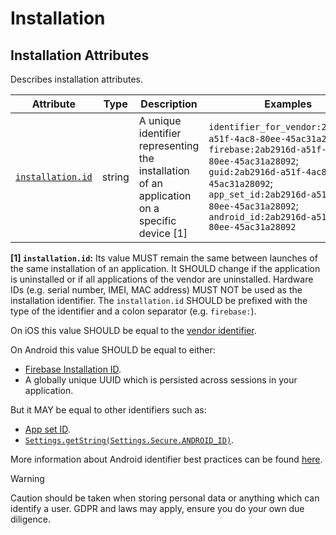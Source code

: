 <!-- NOTE: THIS FILE IS AUTOGENERATED. DO NOT EDIT BY HAND. -->
<!-- see templates/registry/markdown/attribute_namespace.md.j2 -->

# Installation

## Installation Attributes

Describes installation attributes.

| Attribute | Type | Description | Examples | Stability |
|---|---|---|---|---|
| <a id="installation-id" href="#installation-id">`installation.id`</a> | string | A unique identifier representing the installation of an application on a specific device [1] | `identifier_for_vendor:2ab2916d-a51f-4ac8-80ee-45ac31a28092`; `firebase:2ab2916d-a51f-4ac8-80ee-45ac31a28092`; `guid:2ab2916d-a51f-4ac8-80ee-45ac31a28092`; `app_set_id:2ab2916d-a51f-4ac8-80ee-45ac31a28092`; `android_id:2ab2916d-a51f-4ac8-80ee-45ac31a28092` | ![Experimental](https://img.shields.io/badge/-experimental-blue) |

**[1] `installation.id`:** Its value MUST remain the same between launches of the same installation of an application.
It SHOULD change if the application is uninstalled or if all applications of the vendor are uninstalled.
Hardware IDs (e.g. serial number, IMEI, MAC address) MUST NOT be used as the installation identifier.
The `installation.id` SHOULD be prefixed with the type of the identifier and a colon separator (e.g. `firebase:`).

On iOS this value SHOULD be equal to the [vendor identifier](https://developer.apple.com/documentation/uikit/uidevice/identifierforvendor).

On Android this value SHOULD be equal to either:

- [Firebase Installation ID](https://firebase.google.com/docs/projects/manage-installations).
- A globally unique UUID which is persisted across sessions in your application.

But it MAY be equal to other identifiers such as:

- [App set ID](https://developer.android.com/identity/app-set-id).
- [`Settings.getString(Settings.Secure.ANDROID_ID)`](https://developer.android.com/reference/android/provider/Settings.Secure#ANDROID_ID).

More information about Android identifier best practices can be found [here](https://developer.android.com/training/articles/user-data-ids).

> [!WARNING]
>
> Caution should be taken when storing personal data or anything which can identify a user. GDPR and laws may apply, ensure you do your own due diligence.
